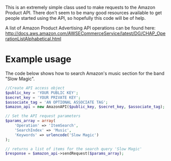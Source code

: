 This is an extremely simple class used to make requests to the Amazon Product API. There don't seem to be many good resources available to get people started using the API, so hopefully this code will be of help.

A list of Amazon Product Advertising API operations can be found here:
http://docs.aws.amazon.com/AWSECommerceService/latest/DG/CHAP_OperationListAlphabetical.html

# Example usage

The code below shows how to search Amazon's music section for the band "Slow Magic".

```php
//Create API access object
$public_key = 'YOUR PUBLIC KEY';
$secret_key = 'YOUR PRIVATE KEY';
$associate_tag = 'AN OPTIONAL ASSOCIATE TAG';
$amazon_api = new AmazonAPI($public_key, $secret_key, $associate_tag);

// Set the API request parameters
$params_array = array(
	'Operation' => 'ItemSearch',
	'SearchIndex' => 'Music',
	'Keywords' => urlencode('Slow Magic')
);

// returns a list of items for the search query 'Slow Magic'
$response = $amazon_api->sendRequest($params_array);
```